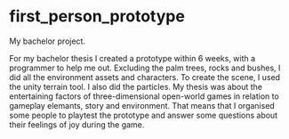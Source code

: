 # first_person_prototype
My bachelor project. 

For my bachelor thesis I created a prototype within 6 weeks, with a programmer to help me out. Excluding the palm trees, rocks and bushes, I did all the environment assets and characters. 
To create the scene, I used the unity terrain tool. I also did the particles. 
My thesis was about the entertaining factors of three-dimensional open-world games in relation to gameplay elemants, story and environment. That means that I organised some people to playtest the prototype and answer some questions about their feelings of joy during the game.
